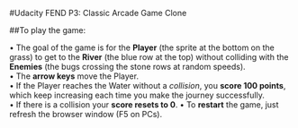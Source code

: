#Udacity FEND P3: Classic Arcade Game Clone

##To play the game:

•	The goal of the game is for the **Player** (the sprite at the bottom on the grass) to get to the **River** (the blue row at the top) without colliding with the **Enemies** (the bugs crossing the stone rows at random speeds).  
•	The **arrow keys** move the Player.  
•	If the Player reaches the Water without a *collision*, you **score 100 points**, which keep increasing each time you make the journey successfully.  
•	If there is a collision your **score resets to 0**. 
•	To **restart** the game, just refresh the browser window (F5 on PCs).
